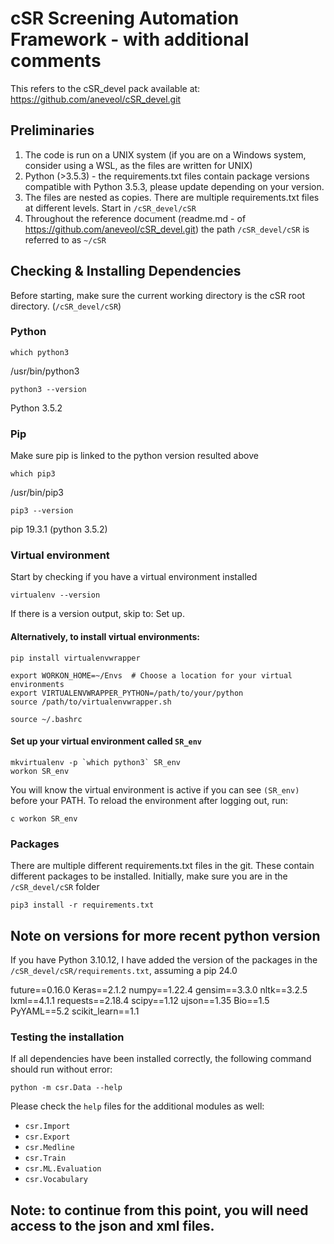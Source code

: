 
cSR Screening Automation Framework - with additional comments
===============================================================

This refers to the cSR_devel pack available at: https://github.com/aneveol/cSR_devel.git

Preliminaries
-------------

1. The code is run on a UNIX system (if you are on a Windows system, consider using a WSL, as the files are written for UNIX)
2. Python (>3.5.3) - the requirements.txt files contain package versions compatible with Python 3.5.3, please update depending on your version.
3. The files are nested as copies. There are multiple requirements.txt files at different levels. Start in `/cSR_devel/cSR`
4. Throughout the reference document (readme.md - of https://github.com/aneveol/cSR_devel.git) the path `/cSR_devel/cSR` is referred to as `~/cSR`

Checking & Installing Dependencies
-----------------------
Before starting, make sure the current working directory is the cSR root directory. (`/cSR_devel/cSR`)

### Python

```console
which python3
```
/usr/bin/python3
```console
python3 --version
```
Python 3.5.2

### Pip
Make sure pip is linked to the python version resulted above
```console
which pip3
```
/usr/bin/pip3

```console
pip3 --version
```
pip 19.3.1 (python 3.5.2)

### Virtual environment
Start by checking if you have a virtual environment installed
```console
virtualenv --version
```
If there is a version output, skip to: Set up.

#### Alternatively, to install virtual environments:

```console
pip install virtualenvwrapper
```
```console
export WORKON_HOME=~/Envs  # Choose a location for your virtual environments
export VIRTUALENVWRAPPER_PYTHON=/path/to/your/python
source /path/to/virtualenvwrapper.sh
```
```console
source ~/.bashrc
```
#### Set up your virtual environment called `SR_env`

```console
mkvirtualenv -p `which python3` SR_env
workon SR_env
````
You will know the virtual environment is active if you can see `(SR_env)` before your PATH.
To reload the environment after logging out, run:

```console
c workon SR_env
````

### Packages
There are multiple different requirements.txt files in the git. These contain different packages to be installed.
Initially, make sure you are in the `/cSR_devel/cSR` folder

```console
pip3 install -r requirements.txt
````

## Note on versions for more recent python version

If you have Python 3.10.12, I have added the version of the packages in the `/cSR_devel/cSR/requirements.txt`, assuming a pip 24.0

future==0.16.0
Keras==2.1.2
numpy==1.22.4
gensim==3.3.0
nltk==3.2.5
lxml==4.1.1
requests==2.18.4
scipy==1.12
ujson==1.35
Bio==1.5
PyYAML==5.2
scikit_learn==1.1

### Testing the installation

If all dependencies have been installed correctly, the following command should run without error:

```console
python -m csr.Data --help
````

Please check the `help` files for the additional modules as well: 

- `csr.Import`
- `csr.Export`
- `csr.Medline`
- `csr.Train`
- `csr.ML.Evaluation`
- `csr.Vocabulary`

## Note: to continue from this point, you will need access to the json and xml files. 
